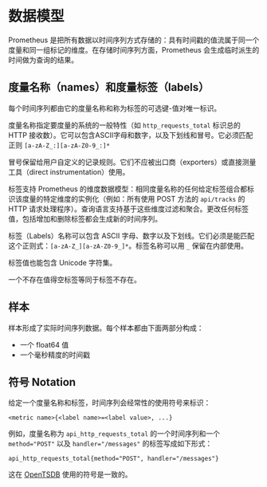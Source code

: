 # 数据模型

Prometheus 是把所有数据以时间序列方式存储的：具有时间戳的值流属于同一个度量和同一组标记的维度。在存储时间序列方面，Prometheus 会生成临时派生的时间做为查询的结果。

## 度量名称（names）和度量标签（labels）

每个时间序列都由它的度量名称和称为标签的可选键-值对唯一标识。

度量名称指定要度量的系统的一般特性（如 `http_requests_total` 标识总的 HTTP 接收数）。它可以包含ASCII字母和数字，以及下划线和冒号。它必须匹配正则 `[a-zA-Z_:][a-zA-Z0-9_:]*`

冒号保留给用户自定义的记录规则。它们不应被出口商（exporters）或直接测量工具（direct instrumentation）使用。

标签支持 Prometheus 的维度数据模型：相同度量名称的任何给定标签组合都标识该度量的特定维度的实例化（例如：所有使用 POST 方法的 `api/tracks` 的 HTTP 请求处理程序）。查询语言支持基于这些维度过滤和聚合。更改任何标签值，包括增加和删除标签都会生成新的时间序列。

标签（Labels）名称可以包含 ASCII 字母、数字以及下划线。它们必须是能匹配这个正则式：`[a-zA-Z_][a-zA-Z0-9_]*`。标签名称可以用 `_` 保留在内部使用。

标签值也能包含 Unicode 字符集。

一个不存在值得空标签等同于标签不存在。

## 样本

样本形成了实际时间序列数据。每个样本都由下面两部分构成：

- 一个 float64 值
- 一个毫秒精度的时间戳

## 符号 Notation

给定一个度量名称和标签，时间序列会经常性的使用符号来标识：

```
<metric name>{<label name>=<label value>, ...}
```

例如，度量名称为 `api_http_requests_total` 的一个时间序列和一个 `method="POST"` 以及 `handler="/messages"` 的标签写成如下形式：

```
api_http_requests_total{method="POST", handler="/messages"}
```

这在 [OpenTSDB](http://opentsdb.net/) 使用的符号是一致的。